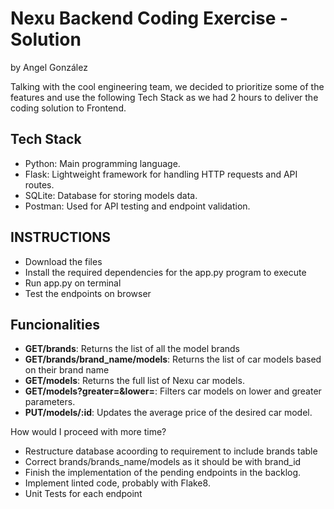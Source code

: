 # Nexu Backend Coding Exercise - Solution

by Angel González


Talking with the cool engineering team, we decided to prioritize some of the features and use the following Tech Stack as we had 2 hours to deliver the coding solution to Frontend. 

## Tech Stack ##
- Python: Main programming language.
- Flask: Lightweight framework for handling HTTP requests and API routes.
- SQLite: Database for storing models data.
- Postman: Used for API testing and endpoint validation.

## INSTRUCTIONS ##

- Download the files
- Install the required dependencies for the app.py program to execute
- Run app.py on terminal
- Test the endpoints on browser

## Funcionalities

- **GET/brands**: Returns the list of all the model brands
- **GET/brands/brand_name/models**: Returns the list of car models based on their brand name
- **GET/models**: Returns the full list of Nexu car models.
- **GET/models?greater=&lower=**: Filters car models on lower and greater parameters.
- **PUT/models/:id**: Updates the average price of the desired car model.

How would I proceed with more time?

- Restructure database acoording to requirement to include brands table
- Correct brands/brands_name/models as it should be with brand_id
- Finish the implementation of the pending endpoints in the backlog.
- Implement linted code, probably with Flake8.
- Unit Tests for each endpoint




